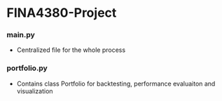 # FINA4380-Project

### main.py
- Centralized file for the whole process

### portfolio.py
- Contains class Portfolio for backtesting, performance evaluaiton and visualization
